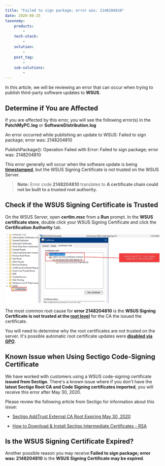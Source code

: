 ```yaml
---
title: "Failed to sign package; error was: 2148204810"
date: 2020-08-25
taxonomy:
    products:
        - 
    tech-stack:
        - 
    solution:
        - 
    post_tag:
        - 
    sub-solutions:
        - 
---
```


In this article, we will be reviewing an error that can occur when trying to publish third-party software updates to **WSUS**.

## Determine if You are Affected

If you are affected by this error, you will see the following error(s) in the **PatchMyPC.log** or **SoftwareDistribution.log**

An error occurred while publishing an update to WSUS: Failed to sign package; error was: 2148204810

PublishPackage(): Operation Failed with Error: Failed to sign package; error was: 2148204810

This error generally will occur when the software update is being **[timestamped](https://en.wikipedia.org/wiki/Trusted_timestamping)**, but the WSUS Signing Certificate is not trusted on the WSUS Server.

> **Note:** Error code **2148204810** translates to **A certificate chain could not be built to a trusted root authority.**

## Check if the WSUS Signing Certificate is Trusted

On the WSUS Server, open **certlm.msc** from a **Run** prompt. In the **WSUS certificate store**, double click your WSUS Signing Certificate and click the **Certification Authority** tab.

![Check if WSUS Cert Root CA is Trusted](/_images/Check-WSUS-Cert-Root-CA.png "Check if WSUS Cert Root CA is Trusted")

The most common root cause for **error 2148204810** is the **WSUS Signing Certificate is not trusted at the [root level](https://docs.microsoft.com/en-us/windows-hardware/drivers/install/trusted-root-certification-authorities-certificate-store)** for the CA the issued the certificate.

You will need to determine why the root certificates are not trusted on the server. It's possible automatic root certificate updates were **[disabled via GPO](https://docs.microsoft.com/en-us/previous-versions/windows/it-pro/windows-vista/cc749331\(v=ws.10\)?redirectedfrom=MSDN#how-turning-off-update-root-certificates-on-users-computers-can-affect-users-and-applications)**.

## Known Issue when Using Sectigo Code-Signing Certificate

We have worked with customers using a WSUS code-signing certificate **issued from Sectigo**. There's a known issue where if you don't have the **latest Sectigo Root CA and Code Signing certificates imported**, you will receive this error after May 30, 2020.

Please review the following article from Sectigo for information about this issue:

- [Sectigo AddTrust External CA Root Expiring May 30, 2020](https://support.sectigo.com/Com_KnowledgeDetailPage?Id=kA03l00000117LT)

- [How to Download & Install Sectigo Intermediate Certificates - RSA](https://support.sectigo.com/articles/Knowledge/Sectigo-Intermediate-Certificates)

## Is the WSUS Signing Certificate Expired?

Another possible reason you may receive **Failed to sign package; error was: 2148204810** is the **WSUS Signing Certificate may be expired**.